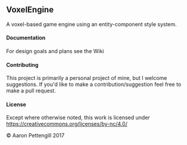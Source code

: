 ## VoxelEngine
A voxel-based game engine using an entity-component style system.

#### Documentation
For design goals and plans see the Wiki

#### Contributing
This project is primarily a personal project of mine, but I welcome suggestions. If you'd like to make a contribution/suggestion feel free to make a pull request.

#### License
Except where otherwise noted, this work is licensed under https://creativecommons.org/licenses/by-nc/4.0/

© Aaron Pettengill 2017
